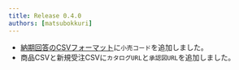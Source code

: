 ```yaml
---
title: Release 0.4.0
authors: [matsubokkuri]
---
```


<!-- truncate -->

- [納期回答のCSVフォーマット](/docs/csv)に`小売コード`を追加しました。
- 商品CSVと新規受注CSVに`カタログURL`と`承認図URL`を追加しました。

